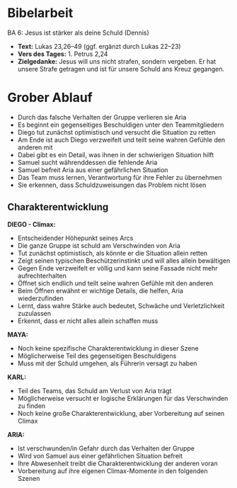 # Bibelarbeit
BA 6: Jesus ist stärker als deine Schuld (Dennis)
- **Text:** Lukas 23,26–49 (ggf. ergänzt durch Lukas 22–23)
- **Vers des Tages:** 1. Petrus 2,24
- **Zielgedanke:** Jesus will uns nicht strafen, sondern vergeben. Er hat unsere Strafe getragen und ist für unsere Schuld ans Kreuz gegangen.

# Grober Ablauf

- Durch das falsche Verhalten der Gruppe verlieren sie Aria
- Es beginnt ein gegenseitiges Beschuldigen unter den Teammitgliedern
- Diego tut zunächst optimistisch und versucht die Situation zu retten
- Am Ende ist auch Diego verzweifelt und teilt seine wahren Gefühle den anderen mit
- Dabei gibt es ein Detail, was ihnen in der schwierigen Situation hilft
- Samuel sucht währenddessen die fehlende Aria
- Samuel befreit Aria aus einer gefährlichen Situation
- Das Team muss lernen, Verantwortung für ihre Fehler zu übernehmen
- Sie erkennen, dass Schuldzuweisungen das Problem nicht lösen

## Charakterentwicklung

**DIEGO - Climax:**
- Entscheidender Höhepunkt seines Arcs
- Die ganze Gruppe ist schuld am Verschwinden von Aria
- Tut zunächst optimistisch, als könnte er die Situation allein retten
- Zeigt seinen typischen Beschützerinstinkt und will alles allein bewältigen
- Gegen Ende verzweifelt er völlig und kann seine Fassade nicht mehr aufrechterhalten
- Öffnet sich endlich und teilt seine wahren Gefühle mit den anderen
- Beim Öffnen erwähnt er wichtige Details, die helfen, Aria wiederzufinden
- Lernt, dass wahre Stärke auch bedeutet, Schwäche und Verletzlichkeit zuzulassen
- Erkennt, dass er nicht alles allein schaffen muss

**MAYA:**
- Noch keine spezifische Charakterentwicklung in dieser Szene
- Möglicherweise Teil des gegenseitigen Beschuldigens
- Muss mit der Schuld umgehen, als Führerin versagt zu haben

**KARL:**
- Teil des Teams, das Schuld am Verlust von Aria trägt
- Möglicherweise versucht er logische Erklärungen für das Verschwinden zu finden
- Noch keine große Charakterentwicklung, aber Vorbereitung auf seinen Climax

**ARIA:**
- Ist verschwunden/in Gefahr durch das Verhalten der Gruppe
- Wird von Samuel aus einer gefährlichen Situation befreit
- Ihre Abwesenheit treibt die Charakterentwicklung der anderen voran
- Vorbereitung auf ihre eigenen Climax-Momente in den folgenden Szenen
